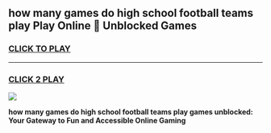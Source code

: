 
## how many games do high school football teams play Play Online 👋 Unblocked Games
<h3>
<a href="https://news.freeplayer.one?title=how_many_games_do_high_school_football_teams_play&ref=17GH">CLICK TO PLAY</a></h3>
<hr>

<h3>
<a href="https://news.freeplayer.one?title=how_many_games_do_high_school_football_teams_play&ref=17GH">CLICK 2 PLAY</a>
  
</h3>

<a href="https://news.freeplayer.one?title=how_many_games_do_high_school_football_teams_play&ref=17GH/"><img src="https://clearcache.store/games.png"></a>


**how many games do high school football teams play games unblocked: Your Gateway to Fun and Accessible Online Gaming**
